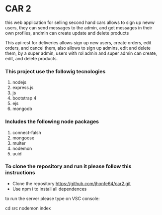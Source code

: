 

# CAR 2

this web application for selling second hand cars allows to sign up neww users, they can send messages to the admin, and get messages in their own profiles, andmin can create update
and delete products

This api rest for deliveries allows sign up new users, create orders, edit orders, and cancel them, also allows to sign up admins, edit and delete them, by a super admin, users with rol admin and super admin can create, edit, and delete products.


### This project use the followig tecnologies

1. nodejs
2. express.js
3. js
4. bootstrap 4
5. ejs
6. mongodb

### Includes the following node packages

1. connect-falsh 
3. mongoose
4. multer
5. nodemon
6. uuid

### To clone the repository and run it please follow this instructions

- Clone the repository https://github.com/jhonfe64/car2.git
- Use npm i to install all dependences 

to run the server please type on VSC console: 

cd src
nodemon index
